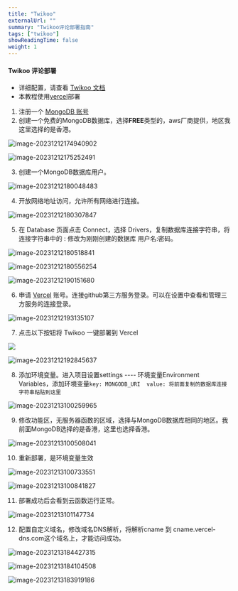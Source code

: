 ```yaml
---
title: "Twikoo"
externalUrl: ""
summary: "Twikoo评论部署指南"
tags: ["twikoo"]
showReadingTime: false
weight: 1
---
```



#### Twikoo 评论部署
- 详细配置，请查看 [Twikoo 文档](https://twikoo.js.org/quick-start.html)
- 本教程使用[vercel](https://vercel.com/)部署


1. 注册一个 [MongoDB 账号](https://www.mongodb.com/cloud/atlas/register)
2. 创建一个免费的MongoDB数据库，选择**FREE**类型的，aws厂商提供，地区我这里选择的是香港。

![image-20231212174940902](images/image-20231212174940902.png)

![image-20231212175252491](images/image-20231212175252491.png)

3. 创建一个MongoDB数据库用户。

![image-20231212180048483](images/image-20231212180048483.png)

4. 开放网络地址访问，允许所有网络进行连接。

![image-20231212180307847](images/image-20231212180307847.png)

5. 在 Database 页面点击 Connect，选择 Drivers，复制数据库连接字符串，将连接字符串中的 <username>:<password> 修改为刚刚创建的数据库 用户名:密码。

![image-20231212180518841](images/image-20231212180518841.png)

![image-20231212180556254](images/image-20231212180556254.png)

![image-20231212190151680](images/image-20231212190151680.png)

6. 申请 [Vercel](https://vercel.com/signup) 账号。连接github第三方服务登录。可以在设置中查看和管理三方服务的连接登录。

![image-20231212193135107](images/image-20231212193135107.png)

7. 点击以下按钮将 Twikoo 一键部署到 Vercel
<div>
<a href="https://vercel.com/import/project?template=https://github.com/twikoojs/twikoo/tree/main/src/server/vercel-min">
  <img src="https://vercel.com/button"></img>
</a>
</div>

![image-20231212192845637](images/image-20231212192845637.png)

8. 添加环境变量。进入项目设置settings ---- 环境变量Environment Variables，添加环境变量`key: MONGODB_URI  value: 将前面复制的数据库连接字符串粘贴到这里`

![image-20231213100259965](images/image-20231213100259965.png)

9. 修改功能区，无服务器函数的区域，选择与MongoDB数据库相同的地区。我前面MongoDB选择的是香港，这里也选择香港。

![image-20231213100508041](images/image-20231213100508041.png)

10. 重新部署，是环境变量生效

![image-20231213100733551](images/image-20231213100733551.png)

![image-20231213100841827](images/image-20231213100841827.png)

11. 部署成功后会看到云函数运行正常。

![image-20231213101147734](images/image-20231213101147734.png)

12. 配置自定义域名，修改域名DNS解析，将解析cname 到 cname.vercel-dns.com这个域名上，才能访问成功。

![image-20231213184427315](images/image-20231213184427315.png)

![image-20231213184104508](images/image-20231213184104508.png)

![image-20231213183919186](images/image-20231213183919186.png)
